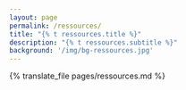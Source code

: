 ```yaml
---
layout: page
permalink: /ressources/
title: "{% t ressources.title %}"
description: "{% t ressources.subtitle %}"
background: '/img/bg-ressources.jpg'
---
```


<style>
	/* Do not touch me please :D */
	.mx-auto li a {
		font-style: italic;
	}
</style>

{% translate_file pages/ressources.md %}